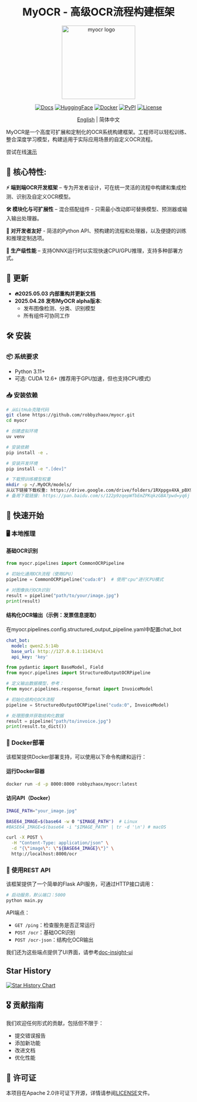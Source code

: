 <div align="center">
    <h1 align="center">MyOCR - 高级OCR流程构建框架</h1>
    <img width="200" alt="myocr logo" src="https://raw.githubusercontent.com/robbyzhaox/myocr/refs/heads/main/documentation/docs/assets/images/logomain.png">

[![Docs](https://img.shields.io/badge/Docs-online-brightgreen)](https://robbyzhaox.github.io/myocr/)
[![HuggingFace](https://img.shields.io/badge/HuggingFace-model-yellow?logo=huggingface&logoColor=white&labelColor=ffcc00)](https://huggingface.co/spaces/robbyzhaox/myocr)
[![Docker](https://img.shields.io/docker/pulls/robbyzhaox/myocr?logo=docker&label=Docker%20Pulls)](https://hub.docker.com/r/robbyzhaox/myocr)
[![PyPI](https://img.shields.io/pypi/v/myocr-kit?logo=pypi&label=Pypi)](https://pypi.org/project/myocr-kit/)
[![License](https://img.shields.io/badge/License-Apache%202.0-blue)](LICENSE)

[English](./README.md) | 简体中文
</div>

MyOCR是一个高度可扩展和定制化的OCR系统构建框架。工程师可以轻松训练、整合深度学习模型，构建适用于实际应用场景的自定义OCR流程。

尝试在线[演示](https://huggingface.co/spaces/robbyzhaox/myocr)

## **🌟 核心特性**:

**⚡️ 端到端OCR开发框架** – 专为开发者设计，可在统一灵活的流程中构建和集成检测、识别及自定义OCR模型。

**🛠️ 模块化与可扩展性** – 混合搭配组件 - 只需最小改动即可替换模型、预测器或输入输出处理器。

**🔌 对开发者友好** - 简洁的Python API、预构建的流程和处理器，以及便捷的训练和推理定制选项。

**🚀 生产级性能** – 支持ONNX运行时以实现快速CPU/GPU推理，支持多种部署方式。

## 📣 更新
- **🔥2025.05.03 内部重构并更新文档**
- **2025.04.28 发布MyOCR alpha版本**:
    - 发布图像检测、分类、识别模型
    - 所有组件可协同工作


## 🛠️ 安装

### 📦 系统要求
- Python 3.11+
- 可选: CUDA 12.6+ (推荐用于GPU加速，但也支持CPU模式)

### 📥 安装依赖

```bash
# 从GitHub克隆代码
git clone https://github.com/robbyzhaox/myocr.git
cd myocr

# 创建虚拟环境
uv venv

# 安装依赖
pip install -e .

# 安装开发环境
pip install -e ".[dev]"

# 下载预训练模型权重
mkdir -p ~/.MyOCR/models/
从以下链接下载权重: https://drive.google.com/drive/folders/1RXppgx4XA_pBX9Ll4HFgWyhECh5JtHnY
# 备用下载链接: https://pan.baidu.com/s/122p9zqepWfbEmZPKqkzGBA?pwd=yq6j
```

## 🚀 快速开始

### 🖥️ 本地推理

#### 基础OCR识别

```python
from myocr.pipelines import CommonOCRPipeline

# 初始化通用OCR流程（使用GPU）
pipeline = CommonOCRPipeline("cuda:0")  # 使用"cpu"进行CPU模式

# 对图像执行OCR识别
result = pipeline("path/to/your/image.jpg")
print(result)
```

#### 结构化OCR输出（示例：发票信息提取）

在myocr.pipelines.config.structured_output_pipeline.yaml中配置chat_bot
```yaml
chat_bot:
  model: qwen2.5:14b
  base_url: http://127.0.0.1:11434/v1
  api_key: 'key'
```

```python
from pydantic import BaseModel, Field
from myocr.pipelines import StructuredOutputOCRPipeline

# 定义输出数据模型，参考：
from myocr.pipelines.response_format import InvoiceModel

# 初始化结构化OCR流程
pipeline = StructuredOutputOCRPipeline("cuda:0", InvoiceModel)

# 处理图像并获取结构化数据
result = pipeline("path/to/invoice.jpg")
print(result.to_dict())
```

### 🐳 Docker部署

该框架提供Docker部署支持，可以使用以下命令构建和运行：

#### 运行Docker容器

```bash
docker run -d -p 8000:8000 robbyzhaox/myocr:latest
```

#### 访问API（Docker）

```bash
IMAGE_PATH="your_image.jpg"

BASE64_IMAGE=$(base64 -w 0 "$IMAGE_PATH")  # Linux
#BASE64_IMAGE=$(base64 -i "$IMAGE_PATH" | tr -d '\n') # macOS

curl -X POST \
  -H "Content-Type: application/json" \
  -d "{\"image\": \"${BASE64_IMAGE}\"}" \
  http://localhost:8000/ocr

```

### 🔗 使用REST API

该框架提供了一个简单的Flask API服务，可通过HTTP接口调用：

```bash
# 启动服务，默认端口：5000
python main.py 
```

API端点：
- `GET /ping`：检查服务是否正常运行
- `POST /ocr`：基础OCR识别
- `POST /ocr-json`：结构化OCR输出

我们还为这些端点提供了UI界面，请参考[doc-insight-ui](https://github.com/robbyzhaox/doc-insight-ui)

## Star History

[![Star History Chart](https://api.star-history.com/svg?repos=robbyzhaox/myocr&type=Date)](https://www.star-history.com/#robbyzhaox/myocr&Date)


## 🎖 贡献指南

我们欢迎任何形式的贡献，包括但不限于：

- 提交错误报告
- 添加新功能
- 改进文档
- 优化性能

## 📄 许可证

本项目在Apache 2.0许可证下开源，详情请参阅[LICENSE](LICENSE)文件。 